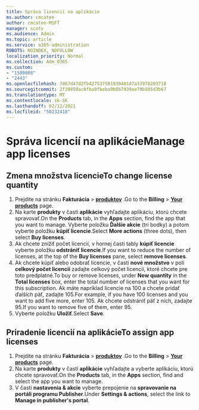 ```yaml
---
title: Správa licencií na aplikácie
ms.author: cmcatee
author: cmcatee-MSFT
manager: scotv
ms.audience: Admin
ms.topic: article
ms.service: o365-administration
ROBOTS: NOINDEX, NOFOLLOW
localization_priority: Normal
ms.collection: Adm_O365
ms.custom:
- "1500008"
- "2443"
ms.openlocfilehash: 7d67d47d2fb427537501930401d7a33978293718
ms.sourcegitcommit: 2f39850ac0fba9fbeba9b8b7939ae79b505d3b67
ms.translationtype: MT
ms.contentlocale: sk-SK
ms.lasthandoff: 02/12/2021
ms.locfileid: "50232418"
---
```

# <a name="manage-app-licenses"></a><span data-ttu-id="0e04f-102">Správa licencií na aplikácie</span><span class="sxs-lookup"><span data-stu-id="0e04f-102">Manage app licenses</span></span>

## <a name="to-change-license-quantity"></a><span data-ttu-id="0e04f-103">Zmena množstva licencie</span><span class="sxs-lookup"><span data-stu-id="0e04f-103">To change license quantity</span></span>

1. <span data-ttu-id="0e04f-104">Prejdite na stránku **Fakturácia**  >  **[produktov](https://go.microsoft.com/fwlink/p/?linkid=842054)** .</span><span class="sxs-lookup"><span data-stu-id="0e04f-104">Go to the **Billing** > **[Your products](https://go.microsoft.com/fwlink/p/?linkid=842054)** page.</span></span>
2. <span data-ttu-id="0e04f-105">Na karte **produkty** v časti **aplikácie** vyhľadajte aplikáciu, ktorú chcete spravovať.</span><span class="sxs-lookup"><span data-stu-id="0e04f-105">On the **Products** tab, in the **Apps** section, find the app that you want to manage.</span></span> <span data-ttu-id="0e04f-106">Vyberte položku **Ďalšie akcie** (tri bodky) a potom vyberte položku **kúpiť licencie**.</span><span class="sxs-lookup"><span data-stu-id="0e04f-106">Select **More actions** (three dots), then select **Buy licenses**.</span></span>
3. <span data-ttu-id="0e04f-107">Ak chcete znížiť počet licencií, v hornej časti tably **kúpiť licencie** vyberte položku **odstrániť licencie**.</span><span class="sxs-lookup"><span data-stu-id="0e04f-107">If you want to reduce the number of licenses, at the top of the **Buy licenses** pane, select **remove licenses**.</span></span>
4. <span data-ttu-id="0e04f-108">Ak chcete kúpiť alebo odobrať licencie, v časti **nové množstvo** v poli **celkový počet licencií** zadajte celkový počet licencií, ktoré chcete pre toto predplatné.</span><span class="sxs-lookup"><span data-stu-id="0e04f-108">To buy or remove licenses, under **New quantity** in the **Total licenses** box, enter the total number of licenses that you want for this subscription.</span></span> <span data-ttu-id="0e04f-109">Ak máte napríklad licencie na 100 a chcete pridať ďalších päť, zadajte 105.</span><span class="sxs-lookup"><span data-stu-id="0e04f-109">For example, if you have 100 licenses and you want to add five more, enter 105.</span></span> <span data-ttu-id="0e04f-110">Ak chcete odstrániť päť z nich, zadajte 95.</span><span class="sxs-lookup"><span data-stu-id="0e04f-110">If you want to remove five of them, enter 95.</span></span>
5. <span data-ttu-id="0e04f-111">Vyberte položku **Uložiť**.</span><span class="sxs-lookup"><span data-stu-id="0e04f-111">Select **Save**.</span></span>

## <a name="to-assign-app-licenses"></a><span data-ttu-id="0e04f-112">Priradenie licencií na aplikácie</span><span class="sxs-lookup"><span data-stu-id="0e04f-112">To assign app licenses</span></span>

1. <span data-ttu-id="0e04f-113">Prejdite na stránku **Fakturácia**  >  **[produktov](https://go.microsoft.com/fwlink/p/?linkid=842054)** .</span><span class="sxs-lookup"><span data-stu-id="0e04f-113">Go to the **Billing** > **[Your products](https://go.microsoft.com/fwlink/p/?linkid=842054)** page.</span></span>
2. <span data-ttu-id="0e04f-114">Na karte **produkty** v časti **aplikácie** vyhľadajte a vyberte aplikáciu, ktorú chcete spravovať.</span><span class="sxs-lookup"><span data-stu-id="0e04f-114">On the **Products** tab, in the **Apps** section, find and select the app you want to manage.</span></span>
3. <span data-ttu-id="0e04f-115">V časti **nastavenia & akcie** vyberte prepojenie na **spravovanie na portáli programu Publisher**.</span><span class="sxs-lookup"><span data-stu-id="0e04f-115">Under **Settings & actions**, select the link to **Manage in publisher's portal**.</span></span>